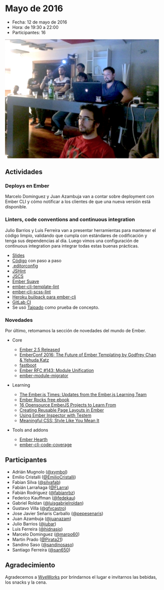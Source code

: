 # Mayo de 2016

* Fecha: 12 de mayo de 2016
* Hora: de 19:30 a 22:00
* Participantes: 16

![Foto](./photo.jpg)

## Actividades

### Deploys en Ember

Marcelo Dominguez y Juan Azambuja van a contar sobre deployment con Ember CLI y
cómo notificar a los clientes de que una nueva versión está disponible.

### Linters, code conventions and continuous integration

Julio Barrios y Luis Ferreira van a presentar herramientas para mantener el
código limpio, validando que cumpla con estándares de codificación y tenga sus
dependencias al día. Luego vimos una configuración de continuous integration
para integrar todas estas buenas prácticas.

* [Slides](https://www.swipe.to/2495p#page=TTCQbRhJg)
* [Código](https://github.com/hidnasio/ember-montevideo-setup-demo) con paso a paso
* [.editorconfig](http://editorconfig.org/)
* [JSHint](http://jshint.com/)
* [JSCS](http://jscs.info/)
* [Ember Suave](https://github.com/DockYard/ember-suave)
* [ember-cli-template-lint](https://github.com/rwjblue/ember-cli-template-lint)
* [ember-cli-scss-lint](https://github.com/tomasbasham/ember-cli-scss-lint)
* [Heroku builpack para ember-cli](https://github.com/tonycoco/heroku-buildpack-ember-cli)
* [GitLab CI](http://docs.gitlab.com/ce/ci/quick_start/README.html)
* Se usó [Tajpado](https://github.com/san650/tajpado) como prueba de concepto.

### Novedades

Por último, retomamos la sección de novedades del mundo de Ember.

* Core
  * [Ember 2.5 Released](http://emberjs.com/blog/2016/04/11/ember-2-5-released.html)
  * [EmberConf 2016: The Future of Ember Templating by Godfrey Chan & Yehuda Katz](https://www.youtube.com/watch?v=dpx9P1cz37k&feature=youtu.be)
  * [fastboot](http://ember-fastboot.com/)
  * [Ember RFC #143: Module Unification](https://github.com/emberjs/rfcs/pull/143)
  * [ember-module-migrator](https://github.com/rwjblue/ember-module-migrator)

* Learning
  * [The Ember.js Times: Updates from the Ember.js Learning Team](https://the-emberjs-times.ongoodbits.com/2016/05/03/issue-1)
  * [Ember Rocks free ebook](http://www.ember.rocks/)
  * [16 Opensource EmberJS Projects to Learn From](https://www.icicletech.com/blog/16-opensource-emberjs-projects-to-learn-from)
  * [Creating Reusable Page Layouts in Ember](https://spin.atomicobject.com/2016/05/03/reusable-page-layouts-ember/)
  * [Using Ember Inspector with Testem](https://medium.com/@chrisdmasters/using-ember-inspector-with-testem-520a0bbbe708)
  * [Meaningful CSS: Style Like You Mean It](http://alistapart.com/article/meaningful-css-style-like-you-mean-it)

* Tools and addons
  * [Ember Hearth](http://ember.town/ember-hearth/)
  * [ember-cli-code-coverage](https://github.com/kategengler/ember-cli-code-coverage)

## Participantes

* Adrián Mugnolo ([@xymbol](https://github.com/xymbol))
* Emilio Cristalli ([@EmilioCristalli](https://github.com/EmilioCristalli))
* Fabian Silva ([@silvafab](https://github.com/silvafab))
* Fabián Larrañaga ([@FLarra](https://github.com/FLarra))
* Fabián Rodriguez ([@fabianrbz](https://github.com/fabianrbz))
* Federico Kauffman ([@fedekau](https://github.com/fedekau))
* Gabriel Roldan ([@luisgabrielroldan](https://github.com/luisgabrielroldan))
* Gustavo Villa ([@gfvcastro](https://github.com/gfvcastro))
* Jose Javier Señaris Carballo ([@pepesenaris](https://github.com/pepesenaris))
* Juan Azambuja ([@juanazam](https://github.com/juanazam))
* Julio Barrios ([@jubar](https://github.com/jubar))
* Luis Ferreira ([@hidnasio](https://github.com/hidnasio))
* Marcelo Dominguez ([@marpo60](https://github.com/marpo60))
* Martin Prado ([@Pirata21](https://github.com/Pirata21))
* Sandino Saso ([@sandinosaso](https://github.com/sandinosaso))
* Santiago Ferreira ([@san650](https://github.com/san650))

## Agradecimiento

Agradecemos a [WyeWorks](https://wyeworks.com/) por brindarnos el lugar e
invitarnos las bebidas, los snacks y la cena.
